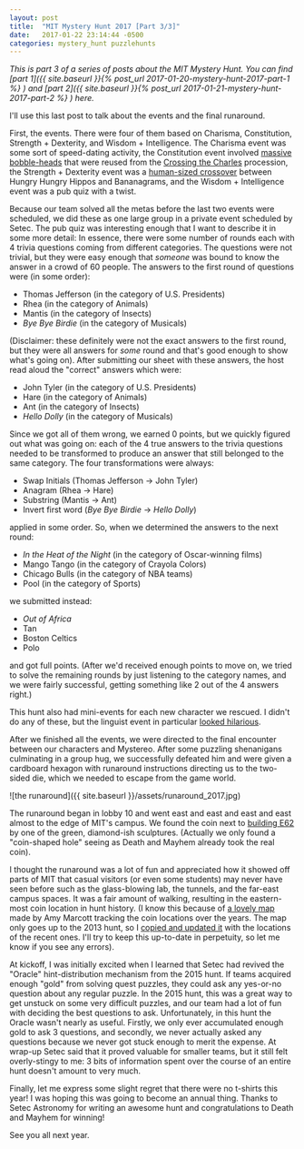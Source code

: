 ```yaml
---
layout: post
title:  "MIT Mystery Hunt 2017 [Part 3/3]"
date:   2017-01-22 23:14:44 -0500
categories: mystery_hunt puzzlehunts
---
```


*This is part 3 of a series of posts about the MIT Mystery Hunt. You can find [part 1]({{ site.baseurl }}{% post_url 2017-01-20-mystery-hunt-2017-part-1 %}
) and [part 2]({{ site.baseurl }}{% post_url 2017-01-21-mystery-hunt-2017-part-2 %}
) here.*

I'll use this last post to talk about the events and the final runaround.

First, the events. There were four of them based on Charisma, Constitution, Strength + Dexterity, and Wisdom + Intelligence. The Charisma event was some sort of speed-dating activity, the Constitution event involved [massive bobble-heads](https://www.youtube.com/watch?v=BQAQCOik6DE&t=59m48s) that were reused from the [Crossing the Charles](https://mit2016.mit.edu/movingday/competition) procession, the Strength + Dexterity event was a [human-sized crossover](https://www.youtube.com/watch?v=BQAQCOik6DE&t=61m22s) between Hungry Hungry Hippos and Bananagrams, and the Wisdom + Intelligence event was a pub quiz with a twist.

<!--more-->

Because our team solved all the metas before the last two events were scheduled, we did these as one large group in a private event scheduled by Setec. The pub quiz was interesting enough that I want to describe it in some more detail: In essence, there were some number of rounds each with 4 trivia questions coming from different categories. The questions were not trivial, but they were easy enough that *someone* was bound to know the answer in a crowd of 60 people. The answers to the first round of questions were (in some order):

* Thomas Jefferson (in the category of U.S. Presidents)
* Rhea (in the category of Animals)
* Mantis (in the category of Insects)
* *Bye Bye Birdie* (in the category of Musicals)

(Disclaimer: these definitely were not the exact answers to the first round, but they were all answers for *some* round and that's good enough to show what's going on). After submitting our sheet with these answers, the host read aloud the "correct" answers which were:

* John Tyler (in the category of U.S. Presidents)
* Hare (in the category of Animals)
* Ant (in the category of Insects)
* *Hello Dolly* (in the category of Musicals)

Since we got all of them wrong, we earned 0 points, but we quickly figured out what was going on: each of the 4 true answers to the trivia questions needed to be transformed to produce an answer that still belonged to the same category. The four transformations were always:

* Swap Initials (Thomas Jefferson → John Tyler)
* Anagram (Rhea → Hare)
* Substring (Mantis → Ant)
* Invert first word (*Bye Bye Birdie* → *Hello Dolly*)

applied in some order. So, when we determined the answers to the next round:

* *In the Heat of the Night* (in the category of Oscar-winning films)
* Mango Tango (in the category of Crayola Colors)
* Chicago Bulls (in the category of NBA teams)
* Pool (in the category of Sports)

we submitted instead:

* *Out of Africa*
* Tan
* Boston Celtics
* Polo

and got full points. (After we'd received enough points to move on, we tried to solve the remaining rounds by just listening to the category names, and we were fairly successful, getting something like 2 out of the 4 answers right.)

This hunt also had mini-events for each new character we rescued. I didn't do any of these, but the linguist event in particular [looked hilarious](http://www.youtube.com/watch?v=BQAQCOik6DE&t=57m24s).

After we finished all the events, we were directed to the final encounter between our characters and Mystereo. After some puzzling shenanigans culminating in a group hug, we successfully defeated him and were given a cardboard hexagon with runaround instructions directing us to the two-sided die, which we needed to escape from the game world.

![the runaround]({{ site.baseurl }}/assets/runaround_2017.jpg)

The runaround began in lobby 10 and went east and east and east and east almost to the edge of MIT's campus. We found the coin next to [building E62](http://whereis.mit.edu/?go=E62) by one of the green, diamond-ish sculptures. (Actually we only found a "coin-shaped hole" seeing as Death and Mayhem already took the real coin).

I thought the runaround was a lot of fun and appreciated how it showed off parts of MIT that casual visitors (or even some students) may never have seen before such as the glass-blowing lab, the tunnels, and the far-east campus spaces. It was a fair amount of walking, resulting in the eastern-most coin location in hunt history. (I know this because of [a lovely map](https://www.google.com/maps/d/u/0/viewer?mid=14-Ot4xpWtVCt0adVbPno4E6HVyc) made by Amy Marcott tracking the coin locations over the years. The map only goes up to the 2013 hunt, so I [copied and updated it](https://fortenf.org/mh-coin-map) with the locations of the recent ones. I'll try to keep this up-to-date in perpetuity, so let me know if you see any errors).

At kickoff, I was initially excited when I learned that Setec had revived the "Oracle" hint-distribution mechanism from the 2015 hunt. If teams acquired enough "gold" from solving quest puzzles, they could ask any yes-or-no question about any regular puzzle. In the 2015 hunt, this was a great way to get unstuck on some very difficult puzzles, and our team had a lot of fun with deciding the best questions to ask. Unfortunately, in this hunt the Oracle wasn't nearly as useful. Firstly, we only ever accumulated enough gold to ask 3 questions, and secondly, we never actually asked any questions because we never got stuck enough to merit the expense. At wrap-up Setec said that it proved valuable for smaller teams, but it still felt overly-stingy to me: 3 bits of information spent over the course of an entire hunt doesn't amount to very much.

Finally, let me express some slight regret that there were no t-shirts this year! I was hoping this was going to become an annual thing. Thanks to Setec Astronomy for writing an awesome hunt and congratulations to Death and Mayhem for winning!

See you all next year.

